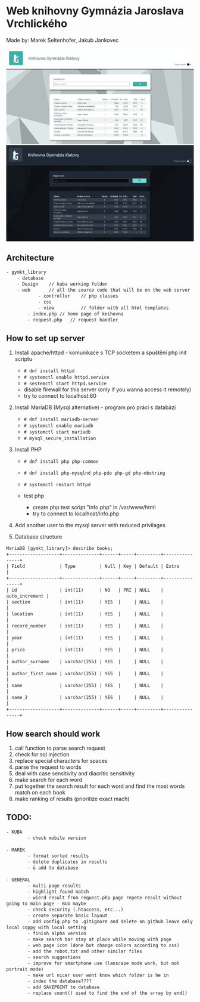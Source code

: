 # Web knihovny Gymnázia Jaroslava Vrchlického
Made by: Marek Seltenhofer, Jakub Jankovec

![Light](Design/web_library_light.png)
![Dark](Design/web_library_dark.png)


## Architecture
```
- gymkt_library
	- database
	- Design	// kuba working folder
	- web		// all the source code that will be on the web server
        	- controller    // php classes
        	- css
        	- view          // folder with all html templates
		- index.php	// home page of knihovna
		- request.php	// request handler
```

## How to set up server
1. Install apache/httpd - komunikace s TCP socketem a spuštění php init scriptu
	- `# dnf install httpd`
	- `# systemctl enable httpd.service`
	- `# sestemctl start httpd.service`
	- disable firewall for this server (only if you wanna access it remotely)
	- try to connect to localhost:80
2. Install MariaDB (Mysql alternative) - program pro práci s databází
	- `# dnf install mariadb-server`
	- `# systemctl enable mariadb`
	- `# systemctl start mariadb`
	- `# mysql_secure_installation`
3. Install PHP
	- `# dnf install php php-common`
	- `# dnf install php-mysqlnd php-pdo php-gd php-mbstring`

	- `# systemctl restart httpd`
	- test php
		- create php test script "info.php" in /var/www/html
		- try to connect to localhost/info.php
4. Add another user to the mysql server with reduced privilages

5. Database structure
```
MariaDB [gymkt_library]> describe books;
+-------------------+--------------+------+-----+---------+----------------+
| Field             | Type         | Null | Key | Default | Extra          |
+-------------------+--------------+------+-----+---------+----------------+
| id                | int(11)      | NO   | PRI | NULL    | auto_increment |
| section           | int(11)      | YES  |     | NULL    |                |
| location          | int(11)      | YES  |     | NULL    |                |
| record_number     | int(11)      | YES  |     | NULL    |                |
| year              | int(11)      | YES  |     | NULL    |                |
| price             | int(11)      | YES  |     | NULL    |                |
| author_surname    | varchar(255) | YES  |     | NULL    |                |
| author_first_name | varchar(255) | YES  |     | NULL    |                |
| name              | varchar(255) | YES  |     | NULL    |                |
| name_2            | varchar(255) | YES  |     | NULL    |                |
+-------------------+--------------+------+-----+---------+----------------+
```

## How search should work
1. call function to parse search request
2. check for sql injection
3. replace special characters for spaces
4. parse the request to words
5. deal with case sensitivity and diacritic sensitivity
6. make search for each word
7. put together the search result for each word and find the most words match on each book
8. make ranking of results (prioritize exact mach)


## TODO:
```
- KUBA
        - check mobile version

- MAREK
        - format sorted results
        - delete duplicates in results
		- ü add to database

- GENERAL
        - multi page results
        - highlight found match
        - wierd result from request.php page repete result without going to main page - BUG maybe
    	- check security (.htaccess, etc...)
        - create separate basic layout
        - add config.php to .gitignore and delete on github leave only local coppy with local setting
        - finish alpha version
        - make search bar stay at place while moving with page
        - web page icon (done but change colors according to css)
        - add the robot.txt and other similar files
        - search suggestions
        - improve for smartphone use (lanscape mode work, but not portrait mode)
        - make url nicer user wont know which folder is he in
        - index the database????
        - add SAVEPOINT to database
        - replace count() used to find the end of the array by end()
```
